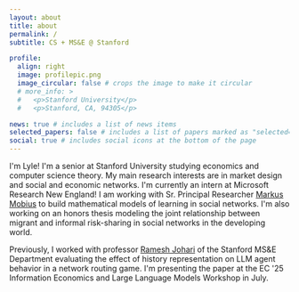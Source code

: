 ```yaml
---
layout: about
title: about
permalink: /
subtitle: CS + MS&E @ Stanford

profile:
  align: right
  image: profilepic.png
  image_circular: false # crops the image to make it circular
  # more_info: >
  #   <p>Stanford University</p>
  #   <p>Stanford, CA, 94305</p>

news: true # includes a list of news items
selected_papers: false # includes a list of papers marked as "selected={true}"
social: true # includes social icons at the bottom of the page
---
```


I'm Lyle! I'm a senior at Stanford University studying economics and computer science theory. My main research interests are in market design and social and economic networks. I'm currently an intern at Microsoft Research New England! I am working with Sr. Principal Researcher [Markus Mobius](https://www.markusmobius.org/) to build mathematical models of learning in social networks. I'm also working on an honors thesis modeling the joint relationship between migrant and informal risk-sharing in social networks in the developing world.

Previously, I worked with professor [Ramesh Johari](https://web.stanford.edu/~rjohari/) of the Stanford MS&E Department evaluating the effect of history representation on LLM agent behavior in a network routing game. I'm presenting the paper at the EC '25 Information Economics and Large Language Models Workshop in July.